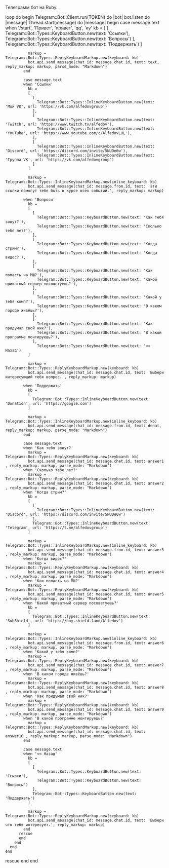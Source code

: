 Телеграмм бот на Ruby.

loop do
  begin
    Telegram::Bot::Client.run(TOKEN) do |bot|
      bot.listen do |message|
        Thread.start(message) do |message|
          begin
            case message.text
            when '/start', 'Привет', 'привет', 'qq', 'ку'
              kb = 
              [
                [
                  Telegram::Bot::Types::KeyboardButton.new(text: 'Ссылки'),
                  Telegram::Bot::Types::KeyboardButton.new(text: 'Вопросы')
                ],
                Telegram::Bot::Types::KeyboardButton.new(text: 'Поддержать')
              ]

              markup = Telegram::Bot::Types::ReplyKeyboardMarkup.new(keyboard: kb)
              bot.api.send_message(chat_id: message.chat.id, text: text, reply_markup: markup, parse_mode: "Markdown")
            end
            
            case message.text
            when 'Ссылки'
              kb = 
              [
                [
                  Telegram::Bot::Types::InlineKeyboardButton.new(text: 'Мой VK', url: 'https://vk.com/alfedovgroup')
                ],
                [
                  Telegram::Bot::Types::InlineKeyboardButton.new(text: 'Twitch', url: 'https://www.twitch.tv/alfedov'),
                  Telegram::Bot::Types::InlineKeyboardButton.new(text: 'YouTube', url: 'https://www.youtube.com/c/AlfedovLUL'),
                ],
                [
                  Telegram::Bot::Types::InlineKeyboardButton.new(text: 'Discord', url: 'https://discord.com/invite/5NUDe6w'),
                  Telegram::Bot::Types::InlineKeyboardButton.new(text: 'Группа VK', url: 'https://vk.com/alfedovgroup')
                ]
              ]
              
              markup = Telegram::Bot::Types::InlineKeyboardMarkup.new(inline_keyboard: kb)
              bot.api.send_message(chat_id: message.from.id, text: 'Эти ссылки помогут тебе быть в курсе всех событий.', reply_markup: markup)
              
            when 'Вопросы'
              kb = 
              [
                [
                  Telegram::Bot::Types::KeyboardButton.new(text: 'Как тебя зовут?'),
                  Telegram::Bot::Types::KeyboardButton.new(text: 'Сколько тебе лет?'),
                ],
                [
                  Telegram::Bot::Types::KeyboardButton.new(text: 'Когда стрим?'),
                  Telegram::Bot::Types::KeyboardButton.new(text: 'Когда видос?'),
                ],
                [
                  Telegram::Bot::Types::KeyboardButton.new(text: 'Как попасть на МШ?'),
                  Telegram::Bot::Types::KeyboardButton.new(text: 'Какой приватный сервер посоветуешь?'),
                ],
                [
                  Telegram::Bot::Types::KeyboardButton.new(text: 'Какой у тебя комп?'),
                  Telegram::Bot::Types::KeyboardButton.new(text: 'В каком городе живёшь?'),
                ],
                [
                  Telegram::Bot::Types::KeyboardButton.new(text: 'Как придумал свой ник?'),
                  Telegram::Bot::Types::KeyboardButton.new(text: 'В какой программе монтируешь?'),
                ],
                  Telegram::Bot::Types::KeyboardButton.new(text: '<< Назад')
              ]
              
              markup = Telegram::Bot::Types::ReplyKeyboardMarkup.new(keyboard: kb)
              bot.api.send_message(chat_id: message.chat.id, text: 'Выбери интересующий тебя вопрос.', reply_markup: markup)

            when 'Поддержать'
              kb = 
              [
                Telegram::Bot::Types::InlineKeyboardButton.new(text: 'Donation', url: 'https://google.com')
              ]

              markup = Telegram::Bot::Types::InlineKeyboardMarkup.new(inline_keyboard: kb)
              bot.api.send_message(chat_id: message.from.id, text: donat, reply_markup: markup, parse_mode: "Markdown")
            end

            case message.text
            when 'Как тебя зовут?'
              markup = Telegram::Bot::Types::ReplyKeyboardMarkup.new(keyboard: kb)
              bot.api.send_message(chat_id: message.chat.id, text: answer1 , reply_markup: markup, parse_mode: "Markdown")
            when 'Сколько тебе лет?'
              markup = Telegram::Bot::Types::ReplyKeyboardMarkup.new(keyboard: kb)
              bot.api.send_message(chat_id: message.chat.id, text: answer2 , reply_markup: markup, parse_mode: "Markdown")
            when 'Когда стрим?'
              kb = 
              [
                [
                  Telegram::Bot::Types::InlineKeyboardButton.new(text: 'Discord', url: 'https://discord.com/invite/5NUDe6w')
                ],
                Telegram::Bot::Types::InlineKeyboardButton.new(text: 'Telegram', url: 'https://t.me/alfedovgroup')
              ]

              markup = Telegram::Bot::Types::InlineKeyboardMarkup.new(inline_keyboard: kb)
              bot.api.send_message(chat_id: message.from.id, text: answer3 , reply_markup: markup, parse_mode: "Markdown")
            when 'Когда видос?'
              markup = Telegram::Bot::Types::ReplyKeyboardMarkup.new(keyboard: kb)
              bot.api.send_message(chat_id: message.chat.id, text: answer4 , reply_markup: markup, parse_mode: "Markdown")
            when 'Как попасть на МШ?'
              markup = Telegram::Bot::Types::ReplyKeyboardMarkup.new(keyboard: kb)
              bot.api.send_message(chat_id: message.chat.id, text: answer5 , reply_markup: markup, parse_mode: "Markdown")
            when 'Какой приватный сервер посоветуешь?'
              kb =
              [
                Telegram::Bot::Types::InlineKeyboardButton.new(text: 'SubShield', url: 'https://buy.shield.land/Alfedov')
              ]

              markup = Telegram::Bot::Types::InlineKeyboardMarkup.new(inline_keyboard: kb)
              bot.api.send_message(chat_id: message.from.id, text: answer6 , reply_markup: markup, parse_mode: "Markdown")
            when 'Какой у тебя комп?'
              markup = Telegram::Bot::Types::ReplyKeyboardMarkup.new(keyboard: kb)
              bot.api.send_message(chat_id: message.chat.id, text: answer7 , reply_markup: markup, parse_mode: "Markdown")
            when 'В каком городе живёшь?'
              markup = Telegram::Bot::Types::ReplyKeyboardMarkup.new(keyboard: kb)
              bot.api.send_message(chat_id: message.chat.id, text: answer8 , reply_markup: markup, parse_mode: "Markdown")
            when 'Как придумал свой ник?'
              markup = Telegram::Bot::Types::ReplyKeyboardMarkup.new(keyboard: kb)
              bot.api.send_message(chat_id: message.chat.id, text: answer9 , reply_markup: markup, parse_mode: "Markdown")
            when 'В какой программе монтируешь?'
              markup = Telegram::Bot::Types::ReplyKeyboardMarkup.new(keyboard: kb)
              bot.api.send_message(chat_id: message.chat.id, text: answer10 , reply_markup: markup, parse_mode: "Markdown")
            end

            case message.text
            when '<< Назад'
              kb = 
              [
                [
                  Telegram::Bot::Types::KeyboardButton.new(text: 'Ссылки'),
                  Telegram::Bot::Types::KeyboardButton.new(text: 'Вопросы')
                ],
                Telegram::Bot::Types::KeyboardButton.new(text: 'Поддержать')
              ]

              markup = Telegram::Bot::Types::ReplyKeyboardMarkup.new(keyboard: kb)
              bot.api.send_message(chat_id: message.chat.id, text: 'Выбери что тебя интересует.', reply_markup: markup)
            end
          rescue
          end
        end
      end
    end
  rescue
  end
end
